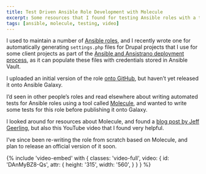 ```yaml
---
title: Test Driven Ansible Role Development with Molecule
excerpt: Some resources that I found for testing Ansible roles with a tool called Molecule.
tags: [ansible, molecule, testing, video]
---
```

I used to maintain a number of [Ansible roles][roles], and I recently wrote one for automatically generating `settings.php` files for Drupal projects that I use for some client projects as part of the [Ansible and Ansistrano deployment process][talk], as it can populate these files with credentials stored in Ansible Vault.

I uploaded an initial version of the role [onto GitHub][github], but haven’t yet released it onto Ansible Galaxy.

I’d seen in other people’s roles and read elsewhere about writing automated tests for Ansible roles using a tool called [Molecule][molecule], and wanted to write some tests for this role before publishing it onto Galaxy.

I looked around for resources about Molecule, and found a [blog post by Jeff Geerling][jeff-post], but also this YouTube video that I found very helpful.

I’ve since been re-writing the role from scratch based on Molecule, and plan to release an official version of it soon.

{% include 'video-embed' with {
    classes: 'video-full',
    video: {
        id: 'DAnMyBZ8-Qs',
        attr: {
            height: '315',
            width: '560',
        }
    }
} %}

[github]: https://github.com/opdavies/ansible-role-drupal-settings
[jeff-post]: https://www.jeffgeerling.com/blog/2018/testing-your-ansible-roles-molecule
[molecule]: https://molecule.readthedocs.io
[roles]: https://docs.ansible.com/ansible/latest/user_guide/playbooks_reuse_roles.html
[talk]: /talks/deploying-php-ansible-ansistrano
